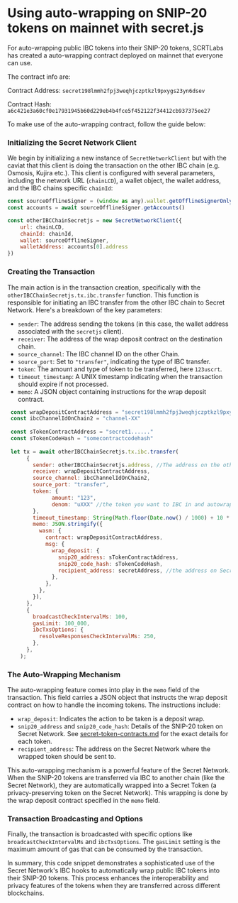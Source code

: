 # Using auto-wrapping on SNIP-20 tokens on mainnet with secret.js

For auto-wrapping public IBC tokens into their SNIP-20 tokens, SCRTLabs has created a auto-wrapping contract deployed on mainnet that everyone can use.&#x20;

The contract info are:&#x20;

Contract Address:  `secret198lmmh2fpj3weqhjczptkzl9pxygs23yn6dsev`

Contract Hash: `a6c421e3a60cf0e17931945b60d229eb4b4fce5f452122f34412cb937375ee27`

To make use of the auto-wrapping contract, follow the guide below:&#x20;

### **Initializing the Secret Network Client**

We begin by initializing a new instance of `SecretNetworkClient`  but with the caviat that this client is doing the transaction on the other IBC chain (e.g. Osmosis, Kujira etc.). This client is configured with several parameters, including the network URL (`chainLCD`), a wallet object, the wallet address, and the IBC chains specific `chainId`:

```javascript
const sourceOfflineSigner = (window as any).wallet.getOfflineSignerOnlyAmino(chainId)
const accounts = await sourceOfflineSigner.getAccounts()

const otherIBCChainSecretjs = new SecretNetworkClient({
    url: chainLCD,
    chainId: chainId,
    wallet: sourceOfflineSigner,
    walletAddress: accounts[0].address
})
```

### **Creating the Transaction**

The main action is in the transaction creation, specifically with the `otherIBCChainSecretjs.tx.ibc.transfer` function. This function is responsible for initiating an IBC transfer from the other IBC chain to Secret Network. Here's a breakdown of the key parameters:

* `sender`: The address sending the tokens (in this case, the wallet address associated with the `secretjs` client).
* `receiver`: The address of the wrap deposit contract on the destination chain.
* `source_channel`: The IBC channel ID on the other Chain.
* `source_port`: Set to `"transfer"`, indicating the type of IBC transfer.
* `token`: The amount and type of token to be transferred, here `123uscrt`.
* `timeout_timestamp`: A UNIX timestamp indicating when the transaction should expire if not processed.
* `memo`: A JSON object containing instructions for the wrap deposit contract.

```javascript
 const wrapDepositContractAddress = "secret198lmmh2fpj3weqhjczptkzl9pxygs23yn6dsev"
 const ibcChannelIdOnChain2 = "channel-XX"
 
 const sTokenContractAddress = "secret1......"
 const sTokenCodeHash = "somecontractcodehash"
 
 let tx = await otherIBCChainSecretjs.tx.ibc.transfer(
      {
        sender: otherIBCChainSecretjs.address, //The address on the other IBC chain
        receiver: wrapDepositContractAddress,
        source_channel: ibcChannelIdOnChain2,
        source_port: "transfer",
        token: {
              amount: "123",
              denom: "uXXX" //the token you want to IBC in and autowrap
        },
        timeout_timestamp: String(Math.floor(Date.now() / 1000) + 10 * 60), // 10 minutes
        memo: JSON.stringify({
          wasm: {
            contract: wrapDepositContractAddress,
            msg: {
              wrap_deposit: {
                snip20_address: sTokenContractAddress,
                snip20_code_hash: sTokenCodeHash,
                recipient_address: secretAddress, //the address on Secret Network
              },
            },
          },
        }),
      },
      {
        broadcastCheckIntervalMs: 100,
        gasLimit: 100_000,
        ibcTxsOptions: {
          resolveResponsesCheckIntervalMs: 250,
        },
      },
    );
```

### **The Auto-Wrapping Mechanism**

The auto-wrapping feature comes into play in the `memo` field of the transaction. This field carries a JSON object that instructs the wrap deposit contract on how to handle the incoming tokens. The instructions include:

* `wrap_deposit`: Indicates the action to be taken is a deposit wrap.
* `snip20_address` and `snip20_code_hash`: Details of the SNIP-20 token on Secret Network. See [secret-token-contracts.md](../../../resources-api-contract-addresses/secret-token-contracts.md "mention") for the exact details for each token.
* `recipient_address`: The address on the Secret Network where the wrapped token should be sent to.

This auto-wrapping mechanism is a powerful feature of the Secret Network. When the SNIP-20 tokens are transferred via IBC to another chain (like the Secret Network), they are automatically wrapped into a Secret Token (a privacy-preserving token on the Secret Network). This wrapping is done by the wrap deposit contract specified in the `memo` field.

### **Transaction Broadcasting and Options**

Finally, the transaction is broadcasted with specific options like `broadcastCheckIntervalMs` and `ibcTxsOptions`. The `gasLimit` setting is the maximum amount of gas that can be consumed by the transaction.

In summary, this code snippet demonstrates a sophisticated use of the Secret Network's IBC hooks to automatically wrap public IBC tokens into their SNIP-20 tokens. This process enhances the interoperability and privacy features of the tokens when they are transferred across different blockchains.
